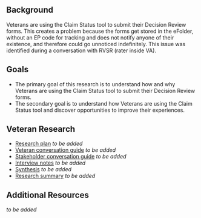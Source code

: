 ## Background
Veterans are using the Claim Status tool to submit their Decision Review forms. This creates a problem because the forms get stored in the eFolder, without an EP code for tracking and does not notify anyone of their existence, and therefore could go unnoticed indefinitely. This issue was identified during a conversation with RVSR (rater inside VA).

## Goals
* The primary goal of this research is to understand how and why Veterans are using the Claim Status tool to submit their Decision Review forms. 
* The secondary goal is to understand how Veterans are using the Claim Status tool and discover opportunities to improve their experiences.

## Veteran Research
- [Research plan]() *to be added*
- [Veteran conversation guide]() *to be added*
- [Stakeholder conversation guide]() *to be added*
- [Interview notes]() *to be added*
- [Synthesis]() *to be added*
- [Research summary]() *to be added*

## Additional Resources
*to be added*


